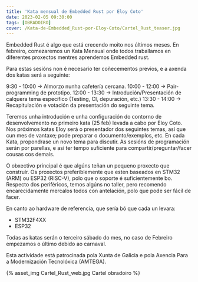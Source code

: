 ```yaml
---
title: 'Kata mensual de Embedded Rust por Eloy Coto'
date: 2023-02-05 09:30:00
tags: [OBRADOIRO]
cover: /Kata-de-Embedded_Rust-por-Eloy-Coto/Cartel_Rust_teaser.jpg
---
```


Embedded Rust é algo que está crecendo moito nos últimos meses. En febreiro, comezaremos un Kata Mensual onde todos traballamos en diferentes proxectos mentres aprendemos Embedded rust.

Para estas sesións non é necesario ter coñecementos previos, e a axenda dos katas será a seguinte:

9:30 - 10:00 -> Almorzo nunha cafetería cercana.
10:00 - 12:00 -> Pair-programming de prototipo.
12:00 - 13:30 -> Introdución/Presentación de calquera tema específico (Testing, CI, depuración, etc.)
13:30 - 14:00 -> Recapitulación e votación da presentación do seguinte tema.

Teremos unha introdución e unha configuración do contorno de desenvolvemento no primeiro kata (25 feb) levada a cabo por Eloy Coto. Nos próximos katas Eloy será o presentador dos seguintes temas, así que cun mes de vantaxe; pode preparar o documento/exemplos, etc. En cada Kata, propondrase un novo tema para discutir. As sesións de programación serán por parellas, e asi ter tempo suficiente para compartir/preguntar/facer cousas cos demais.

O obxectivo principal é que algúns teñan un pequeno proxecto que construír. Os proxectos preferiblemente que esten baseados en STM32 (ARM) ou ESP32 (RISC-V), polo que o soporte é suficientemente bo. Respecto dos periféricos, temos algúns no taller, pero recomendo encarecidamente mercalos todos con antelación, polo que pode ser fácil de facer.

En canto ao hardware de referencia, que sería bó que cada un levara:

- STM32F4XX
- ESP32

Todas as katas serán o terceiro sábado do mes, no caso de Febreiro empezamos o último debido ao carnaval.

Esta actividade está patrocinada pola Xunta de Galicia e pola Axencia Para a Modernización Tecnolóxica (AMTEGA).


{% asset_img Cartel_Rust_web.jpg Cartel obradoiro %}
